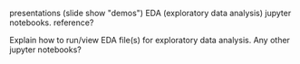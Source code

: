 
presentations (slide show "demos")
EDA (exploratory data analysis) jupyter notebooks.
reference?

Explain how to run/view EDA file(s) for exploratory data analysis.
Any other jupyter notebooks?

